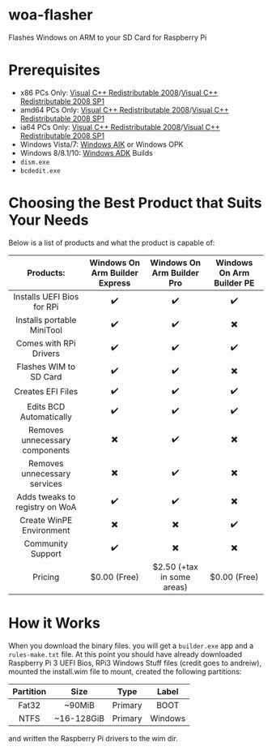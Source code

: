# woa-flasher

Flashes Windows on ARM to your SD Card for Raspberry Pi

# Prerequisites

* x86 PCs Only: <a href="http://www.microsoft.com/en-us/download/details.aspx?id=29">Visual C++ Redistributable 2008</a>/<a href="http://www.microsoft.com/en-us/download/details.aspx?id=5582">Visual C++ Redistributable 2008 SP1</a>
* amd64 PCs Only: <a href="http://www.microsoft.com/en-us/download/details.aspx?id=15336">Visual C++ Redistributable 2008</a>/<a href="http://www.microsoft.com/en-us/download/details.aspx?id=2092">Visual C++ Redistributable 2008 SP1</a>
* ia64 PCs Only: <a href="http://www.microsoft.com/en-us/download/details.aspx?id=4887">Visual C++ Redistributable 2008</a>/<a href="http://www.microsoft.com/en-us/download/details.aspx?id=19823">Visual C++ Redistributable 2008 SP1</a>
* Windows Vista/7: <a href="http://www.microsoft.com/en-us/download/details.aspx?id=5753">Windows AIK</a> or Windows OPK
* Windows 8/8.1/10: <a href="https://docs.microsoft.com/en-us/windows-hardware/get-started/adk-install">Windows ADK</a> Builds
* `dism.exe`
* `bcdedit.exe`

# Choosing the Best Product that Suits Your Needs

Below is a list of products and what the product is capable of:

| Products:                      | Windows On Arm Builder Express | Windows On Arm Builder Pro | Windows On Arm Builder PE |
| :---:                          | :---:                          | :---:                      | :---:                     |
| Installs UEFI Bios for RPi     | :heavy_check_mark:             | :heavy_check_mark:         | :heavy_check_mark:        |
| Installs portable MiniTool     | :heavy_check_mark:             | :heavy_check_mark:         | :heavy_multiplication_x:  |
| Comes with RPi Drivers         | :heavy_check_mark:             | :heavy_check_mark:         | :heavy_check_mark:        |
| Flashes WIM to SD Card         | :heavy_check_mark:             | :heavy_check_mark:         | :heavy_multiplication_x:  |
| Creates EFI Files              | :heavy_check_mark:             | :heavy_check_mark:         | :heavy_check_mark:        |
| Edits BCD Automatically        | :heavy_check_mark:             | :heavy_check_mark:         | :heavy_check_mark:        |
| Removes unnecessary components | :heavy_multiplication_x:       | :heavy_check_mark:         | :heavy_multiplication_x:  |
| Removes unnecessary services   | :heavy_multiplication_x:       | :heavy_check_mark:         | :heavy_multiplication_x:  |
| Adds tweaks to registry on WoA | :heavy_check_mark:             | :heavy_check_mark:         | :heavy_multiplication_x:  |
| Create WinPE Environment       | :heavy_multiplication_x:       | :heavy_multiplication_x:   | :heavy_check_mark:        |
| Community Support              | :heavy_check_mark:             | :heavy_multiplication_x:   | :heavy_multiplication_x:  |
| Pricing                        | $0.00 (Free)                   | $2.50 (+tax in some areas) | $0.00 (Free)              |

# How it Works

When you download the binary files. you will get a `builder.exe` app and a `rules-make.txt` file. At this point you should have already downloaded Raspberry Pi 3 UEFI Bios, RPi3 Windows Stuff files (credit goes to andreiw), mounted the install.wim file to mount, created the following partitions:

| Partition | Size       | Type    | Label   |
| :---:     | :---:      | :---:   | :---:   |
| Fat32     | ~90MiB     | Primary | BOOT    |
| NTFS      | ~16-128GiB | Primary | Windows |

and written the Raspberry Pi drivers to the wim dir.
